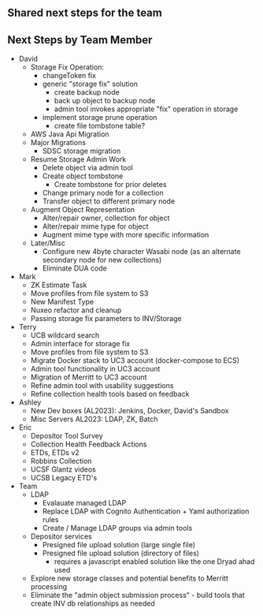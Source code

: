 ## Shared next steps for the team


## Next Steps by Team Member

- David
  - Storage Fix Operation:
    - changeToken fix 
    - generic "storage fix" solution
      - create backup node
      - back up object to backup node
      - admin tool invokes appropriate "fix" operation in storage
    - implement storage prune operation 
      - create file tombstone table?
  - AWS Java Api Migration 
  - Major Migrations
    - SDSC storage migration
  - Resume Storage Admin Work
    - Delete object via admin tool
    - Create object tombstone
      - Create tombstone for prior deletes 
    - Change primary node for a collection
    - Transfer object to different primary node
  - Augment Object Representation
    - Alter/repair owner, collection for object
    - Alter/repair mime type for object
    - Augment mime type with more specific information
  - Later/Misc
    - Configure new 4byte character Wasabi node (as an alternate secondary node for new collections)
    - Eliminate DUA code
- Mark
  - ZK Estimate Task
  - Move profiles from file system to S3 
  - New Manifest Type
  - Nuxeo refactor and cleanup
  - Passing storage fix parameters to INV/Storage
- Terry
  - UCB wildcard search
  - Admin interface for storage fix
  - Move profiles from file system to S3 
  - Migrate Docker stack to UC3 account (docker-compose to ECS)
  - Admin tool functionality in UC3 account
  - Migration of Merritt to UC3 account
  - Refine admin tool with usability suggestions
  - Refine collection health tools based on feedback
- Ashley
  - New Dev boxes (AL2023): Jenkins, Docker, David's Sandbox
  - Misc Servers AL2023: LDAP, ZK, Batch
- Eric
  - Depositor Tool Survey
  - Collection Health Feedback Actions
  - ETDs, ETDs v2
  - Robbins Collection
  - UCSF Glantz videos
  - UCSB Legacy ETD's
- Team
  - LDAP 
    - Evalauate managed LDAP 
    - Replace LDAP with Cognito Authentication + Yaml authorization rules
    - Create / Manage LDAP groups via admin tools
  - Depositor services
    - Presigned file upload solution (large single file)
    - Presigned file upload solution (directory of files)
      - requires a javascript enabled solution like the one Dryad ahad used    
  - Explore new storage classes and potential benefits to Merritt processing
  - Eliminate the "admin object submission process" - build tools that create INV db relationships as needed
